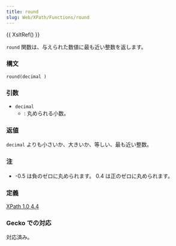 ```yaml
---
title: round
slug: Web/XPath/Functions/round
---
```


{{ XsltRef() }}

`round` 関数は、与えられた数値に最も近い整数を返します。

### 構文

```
round(decimal )
```

### 引数

- `decimal`
  - : 丸められる小数。

### 返値

`decimal` よりも小さいか、大きいか、等しい、最も近い整数。

### 注

- \-0.5 は負のゼロに丸められます。 0.4 は正のゼロに丸められます。

### 定義

[XPath 1.0 4.4](https://www.w3.org/TR/xpath#function-round)

### Gecko での対応

対応済み。
